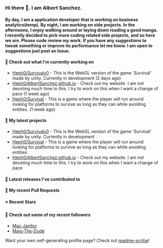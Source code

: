 ### Hi there 👋. I am Albert Sanchez. 
#### By day, I am a application developer that is working on business analytics(temp). By night, I am working on side projects. In the afternoons, I enjoy walking around or laying down reading a good manga. I recently decided to pick more coding related side projects, and so here we are. Please code review my work. If you have any suggestions to tweak something or improve its performance let me know. I am open to suggestions just post an Issue.

#### 👷 Check out what I'm currently working on

- [Heph0/Survivalv0](https://github.com/Heph0/Survivalv0) - This is the WebGL version of the game &#39;Survival&#39; made by unity. Currently in development (2 days ago)
- [Heph0/AlbertSanchez.github.io](https://github.com/Heph0/AlbertSanchez.github.io) - Check out my website. I am not devoting much time to this. I try to work on this when I want a change of pace (1 week ago)
- [Heph0/Survival](https://github.com/Heph0/Survival) - This is a game where the player will run around looking for platforms to survive as long as they can while avoiding entities.  (1 week ago)

#### 🌱 My latest projects

- [Heph0/Survivalv0](https://github.com/Heph0/Survivalv0) - This is the WebGL version of the game &#39;Survival&#39; made by unity. Currently in development
- [Heph0/Survival](https://github.com/Heph0/Survival) - This is a game where the player will run around looking for platforms to survive as long as they can while avoiding entities. 
- [Heph0/AlbertSanchez.github.io](https://github.com/Heph0/AlbertSanchez.github.io) - Check out my website. I am not devoting much time to this. I try to work on this when I want a change of pace

#### 🔭 Latest releases I've contributed to


#### 🔨 My recent Pull Requests


#### ⭐ Recent Stars


#### 👯 Check out some of my recent followers

- [Mac-Janitor](https://github.com/Mac-Janitor)
- [Maiq-The-Dude](https://github.com/Maiq-The-Dude)

Want your own self-generating profile page? Check out [readme-scribe](https://github.com/muesli/readme-scribe)!
